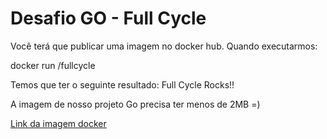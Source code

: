 # Desafio GO - Full Cycle

Você terá que publicar uma imagem no docker hub. Quando executarmos:

docker run <seu-user>/fullcycle

Temos que ter o seguinte resultado: Full Cycle Rocks!!

A imagem de nosso projeto Go precisa ter menos de 2MB =)

[Link da imagem docker](https://hub.docker.com/repository/docker/jvictorantonucci/desafio-go/general)